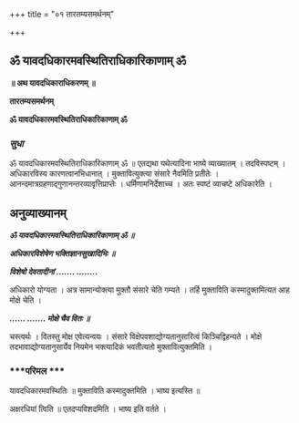 +++
title = "०१ तारतम्यसमर्थनम्"

+++


## ॐ यावदधिकारमवस्थितिराधिकारिकाणाम् ॐ

**॥ अथ यावदधिकाराधिकरणम् ॥**

**तारतम्यसमर्थनम्**

**ॐ यावदधिकारमवस्थितिराधिकारिकाणाम् ॐ**

### ***सुधा***

ॐ यावदधिकारमवस्थितिराधिकारिकाणाम् ॐ ॥ एतद्यथा यथेत्यादिना भाष्ये व्याख्यातम् । तदविस्पष्टम् । अधिकारविस्य कारणत्वानभिधानात् । मुक्तावित्युक्त्या संसारे नैवमिति प्रतीतेः । आनन्दमात्रग्रहणाद्गुणानन्तरव्यावृत्तिप्राप्तेः । धर्मिणामनिर्देशाच्च । अतः स्पष्टं व्याचष्टे अधिकारेति ।

## **अनुव्याख्यानम्**

***ॐ यावदधिकारमवस्थितिराधिकारिकाणाम् ॐ ॥***

***अधिकारविशेषेण भक्तिज्ञानसुखादिभिः ॥***

***विशेषो देवतादीनां ....... ........***

अधिकारो योग्यता । अत्र सामान्योक्त्या मुक्तौ संसारे चेति गम्यते । तर्हि मुक्ताविति कस्मादुक्तमित्यत आह मोक्षे चेति ।

***...... ....... मोक्षे चैव वितः ॥***

चस्त्वर्थः । वितस्तु मोक्ष एवेत्यन्वयः । संसारे विक्षेपवशाद्योग्यतानुसारित्वं किञ्चिद्विहन्यते । मोक्षे तदभावाद्योग्यतानुसार्येव नियमेन भक्त्यादिकं भवतीत्यतो मुक्तावित्युक्तमिति ।

### ***परिमल ***

यावदधिकारमवस्थितिः ॥ मुक्ताविति कस्मादुक्तमिति । भाष्य इत्यस्ति ॥

अक्षरधियां त्विति ॥ एतदप्यविशदमिति । भाष्य इति वर्तते ।





